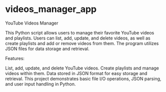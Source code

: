 # videos_manager_app
YouTube Videos Manager

This Python script allows users to manage their favorite YouTube videos and playlists. Users can list, add, update, and delete videos, as well as create playlists and add or remove videos from them. The program utilizes JSON files for data storage and retrieval.

Features:

List, add, update, and delete YouTube videos.
Create playlists and manage videos within them.
Data stored in JSON format for easy storage and retrieval.
This project demonstrates basic file I/O operations, JSON parsing, and user input handling in Python.
